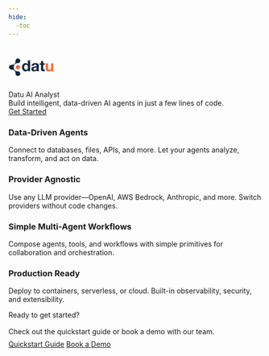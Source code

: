 ```yaml
---
hide:
  -toc
---
```

#
<style>
    /* Application header should be static for the landing page */
    .md-header {
      position: initial;
    }

    /* Remove spacing, as we cannot hide it completely */
    .md-main__inner {
      margin: 0;
    }

    .md-content{
      background: transparent !important;
    }
    .md-main__inner {
        background: transparent !important;
    }

    /* Hide navigation */
    @media screen and (min-width: 76.25em) {
      .md-sidebar--primary {
        display: none;
      }
    }
      /* Hide table of contents */
    @media screen and (min-width: 60em) {
      .md-sidebar--secondary {
        display: none;
      }
    }
  </style>
<div class="datu-hero">
  <img src="assets/datusignature.png" alt="Datu Logo" width="90" style="margin-bottom:1.5rem;">
  <div class="datu-hero-title">Datu AI Analyst</div>
  <div class="datu-hero-subtitle">Build intelligent, data-driven AI agents in just a few lines of code.</div>
  <a href="user-guide/quickstart/" class="datu-hero-btn">Get Started</a>
</div>

<div class="datu-features">
  <div class="datu-feature">
    <h3>Data-Driven Agents</h3>
    <p>Connect to databases, files, APIs, and more. Let your agents analyze, transform, and act on data.</p>
  </div>
  <div class="datu-feature">
    <h3>Provider Agnostic</h3>
    <p>Use any LLM provider—OpenAI, AWS Bedrock, Anthropic, and more. Switch providers without code changes.</p>
  </div>
  <div class="datu-feature">
    <h3>Simple Multi-Agent Workflows</h3>
    <p>Compose agents, tools, and workflows with simple primitives for collaboration and orchestration.</p>
  </div>
  <div class="datu-feature">
    <h3>Production Ready</h3>
    <p>Deploy to containers, serverless, or cloud. Built-in observability, security, and extensibility.</p>
  </div>
</div>

<div class="datu-cta">
  <div>Ready to get started?</div>
  <div style="margin:1rem 0 0.5rem 0;">Check out the quickstart guide or book a demo with our team.</div>
  <a href="user-guide/quickstart/" class="datu-cta-btn">Quickstart Guide</a>
  <a href="mailto:hello@datu.fi" class="datu-cta-btn">Book a Demo</a>
</div>
